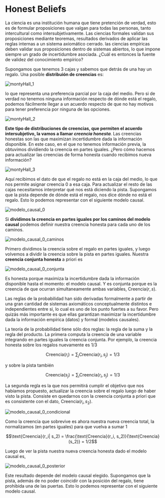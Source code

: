 # Honest Beliefs

La ciencia es una institución humana que tiene pretención de verdad, esto es de formular proposiciones que valgan para todas las personas, tanto intercultural como intersubjetivamente.
Las ciencias formales validan sus proposiciones mediante teoremas, resultados derivados de aplicar las reglas internas a un sistema axiomático cerrado.
las ciencias empíricas deben validar sus proposiciones dentro de sistemas abiertos, lo que impone siempre un grado de incertidumbre asociada.
¿Cuál es entonces la fuente de validez del conocimiento empírico?

Supongamos que tenemos 3 cajas y sabemos que detrás de una hay un regalo.
Una posible **distribuión de creencias** es:

![montyHall_1](./static/montyHall_1.png)

lo que representa una preferencia parcial por la caja del medio.
Pero si de verdad no tenemos ninguna información respecto de dónde está el regalo, podemos fácilmente llegar a un acuerdo respecto de que no hay motivos para tener preferencia por ninguna de las opciones.

![montyHall_2](./static/montyHall_2.png)

**Este tipo de distribuciones de creencias, que permiten el acuerdo intersubjetivo, la vamos a llamar _creencia honesta_**.
Las creencias honestas son las que maximizan incertidumbre dada la información disponible.
En este caso, en el que no tenemos información previa, la obtuvimos dividiendo la creencia en partes iguales.
¿Pero cómo hacemos para actualizar las creencias de forma honesta cuando recibimos nueva información?

![montyHall_3](./static/montyHall_3.png)

Aquí recibimos el dato de que el regalo no está en la caja del medio, lo que nos permite asignar creencia 0 a esa caja.
Para actualizar el resto de las cajas necesitamos interpretar qué nos está diciendo la pista.
Supongamos que la pista depende de dónde está el regalo, nos dice dónde no está el regalo.
Esto lo podemos representar con el siguiente modelo causal.

![modelo_causal_0](./static/modelo_causal_0.png)

Si **dividimos la creencia en partes iguales por los caminos del modelo causal** podemos definir nuestra creencia honesta para cada uno de los caminos.

![modelo_causal_0_caminos](./static/modelo_causal_0_caminos.png)

Primero dividimos la creencia sobre el regalo en partes iguales, y luego volvemos a dividir la creencia sobre la pista en partes iguales.
Nuestra **creencia conjunta honesta** a priori es

![modelo_causal_0_conjunta](./static/modelo_causal_0_conjunta.png)

Es honesta porque maximiza la incertidumbre dada la información disponible hasta el momento: el modelo causal.
Y es conjunta porque es la creencia de que ocurran simultaneamente ambas variables, $\text{Creencia}(r,s)$.

Las reglas de la probabilidad han sido derivadas formalmente a partir de una gran cantidad de sistemas axiomáticos conceptualmente distintos e independientes entre si, lo cual es uno de los punto fuertes a su favor.
Pero quizás más importante es que ellas garantizan maximizar la incertidumbre dada la información empírica (datos) y formal (modelos causales).

La teoría de la probabilidad tiene sólo dos reglas: la regla de la suma y la regla del producto.
La primera computa la creencia de una variable integrando en partes iguales la creencia conjunta.
Por ejemplo, la creencia honesta sobre los regalos nuevamente es 1/3

$$\text{Creencia}(r_i) = \sum_j \text{Creencia}(r_i, s_j) = 1/3$$

y sobre la pista también

$$\text{Creencia}(s_j) = \sum_i \text{Creencia}(r_i, s_j) = 1/3$$

La segunda regla es la que nos permitirá cumplir el objetivo que nos habíamos propuesto, actualizar la creencia sobre el regalo luego de haber visto la pista.
Consiste en quedarnos con la creencia conjunta a priori que es consistente con el dato, $\text{Creencia}(r_i, s_2)$.

![modelo_causal_0_condicional](./static/modelo_causal_0_condicional.png)

Como la creencia que sobrevive es ahora nuestra nueva creencia total, la normalizamos (en partes iguales) para que vuelva a sumar 1

$$\text{Creencia}(r_i| s_2) = \frac{\text{Creencia}(r_i, s_2)}{\text{Creencia}(s_2)} = 1/2$$

Luego de ver la pista nuestra nueva creencia honesta dado el modelo causal es, 

![modelo_causal_0_posterior](./static/modelo_causal_0_posterior.png)

Este resultado depende del modelo causal elegido.
Supongamos que la pista, además de no poder coincidir con la posición del regalo, tiene prohibida una de las puertas.
Esto lo podemos representar con el siguiente modelo causal.







































